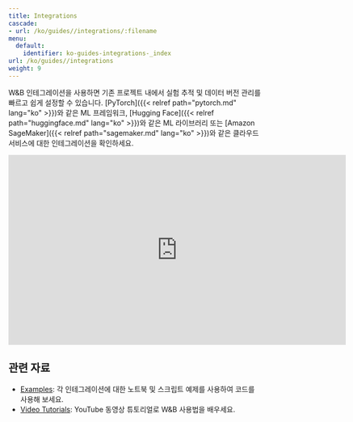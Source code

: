 ```yaml
---
title: Integrations
cascade:
- url: /ko/guides//integrations/:filename
menu:
  default:
    identifier: ko-guides-integrations-_index
url: /ko/guides//integrations
weight: 9
---
```


W&B 인테그레이션을 사용하면 기존 프로젝트 내에서 실험 추적 및 데이터 버전 관리를 빠르고 쉽게 설정할 수 있습니다. [PyTorch]({{< relref path="pytorch.md" lang="ko" >}})와 같은 ML 프레임워크, [Hugging Face]({{< relref path="huggingface.md" lang="ko" >}})와 같은 ML 라이브러리 또는 [Amazon SageMaker]({{< relref path="sagemaker.md" lang="ko" >}})와 같은 클라우드 서비스에 대한 인테그레이션을 확인하세요.

<iframe width="668" height="376" src="https://www.youtube.com/embed/hmewPDNUNJs?list=PLD80i8An1OEGajeVo15ohAQYF1Ttle0lk" title="Log Your First Run With W&amp;B" frameborder="0" allow="accelerometer; autoplay; clipboard-write; encrypted-media; gyroscope; picture-in-picture; web-share" allowfullscreen></iframe>

## 관련 자료

* [Examples](https://github.com/wandb/examples): 각 인테그레이션에 대한 노트북 및 스크립트 예제를 사용하여 코드를 사용해 보세요.
* [Video Tutorials](https://www.youtube.com/playlist?list=PLD80i8An1OEGajeVo15ohAQYF1Ttle0lk): YouTube 동영상 튜토리얼로 W&B 사용법을 배우세요.
